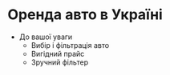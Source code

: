 # Оренда авто в Україні

- До вашої уваги
  - Вибір і фільтрація авто
  - Вигідний прайс
  - Зручний фільтер

